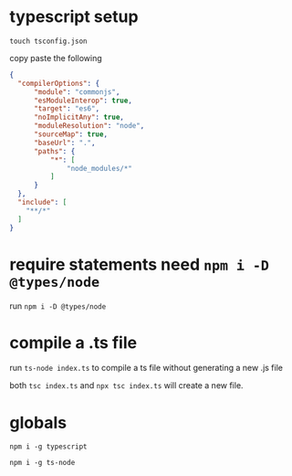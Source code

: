 # typescript setup

`touch tsconfig.json`

copy paste the following
```json
{
  "compilerOptions": {
      "module": "commonjs",
      "esModuleInterop": true,
      "target": "es6",
      "noImplicitAny": true,
      "moduleResolution": "node",
      "sourceMap": true,
      "baseUrl": ".",
      "paths": {
          "*": [
              "node_modules/*"
          ]
      }
  },
  "include": [
    "**/*"
  ]
}
```

# require statements need `npm i -D @types/node`

run `npm i -D @types/node`

# compile a .ts file

run `ts-node index.ts` to compile a ts file without generating a new .js file

both `tsc index.ts` and `npx tsc index.ts` will create a new file.

# globals

`npm i -g typescript`

`npm i -g ts-node`
